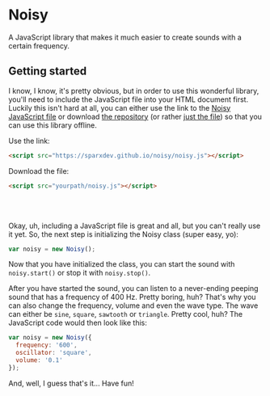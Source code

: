 # Noisy
A JavaScript library that makes it much easier to create sounds with a certain frequency.

## Getting started
I know, I know, it's pretty obvious, but in order to use this wonderful library, you'll need to include the JavaScript file into your HTML document first. Luckily this isn't hard at all, you can either use the link to the [Noisy JavaScript file](https://sparxdev.github.io/noisy/noisy.js) or download [the repository](https://github.com/SparxDev/noisy) (or rather [just the file](https://sparxdev.github.io/noisy/noisy.js)) so that you can use this library offline.

Use the link:
```html
<script src="https://sparxdev.github.io/noisy/noisy.js"></script>
```

Download the file:
```html
<script src="yourpath/noisy.js"></script>
```

<br/><br/>

Okay, uh, including a JavaScript file is great and all, but you can't really use it yet. So, the next step is initializing the Noisy class (super easy, yo): 
```js
var noisy = new Noisy();
```

Now that you have initialized the class, you can start the sound with ``noisy.start()`` or stop it with ``noisy.stop()``.

After you have started the sound, you can listen to a never-ending peeping sound that has a frequency of 400 Hz. Pretty boring, huh? That's why you can also change the frequency, volume and even the wave type. The wave can either be ``sine``, ``square``, ``sawtooth`` or ``triangle``. Pretty cool, huh? The JavaScript code would then look like this:
```js
var noisy = new Noisy({
  frequency: '600',
  oscillator: 'square',
  volume: '0.1'
});
```

And, well, I guess that's it... Have fun!
